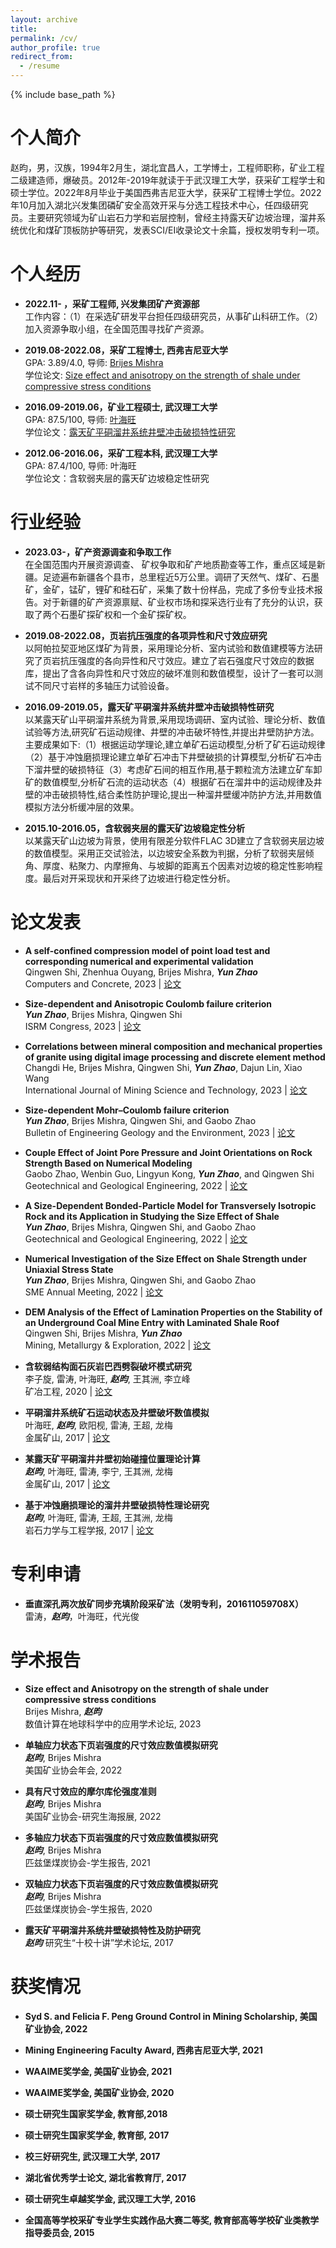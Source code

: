 ```yaml
---
layout: archive
title:
permalink: /cv/
author_profile: true
redirect_from:
  - /resume
---
```


{% include base_path %}

个人简介
======
赵昀，男，汉族，1994年2月生，湖北宜昌人，工学博士，工程师职称，矿业工程二级建造师，爆破员。2012年-2019年就读于于武汉理工大学，获采矿工程学士和硕士学位。2022年8月毕业于美国西弗吉尼亚大学，获采矿工程博士学位。2022年10月加入湖北兴发集团磷矿安全高效开采与分选工程技术中心，任四级研究员。主要研究领域为矿山岩石力学和岩层控制，曾经主持露天矿边坡治理，溜井系统优化和煤矿顶板防护等研究，发表SCI/EI收录论文十余篇，授权发明专利一项。

个人经历
======
* **2022.11- ，采矿工程师, 兴发集团矿产资源部**  
  工作内容：（1）在采选矿研发平台担任四级研究员，从事矿山科研工作。（2）加入资源争取小组，在全国范围寻找矿产资源。

* **2019.08-2022.08，采矿工程博士, 西弗吉尼亚大学**  
  GPA: 3.89/4.0, 导师: [Brijes Mishra](https://faculty.utah.edu/u6040186-BRIJES_MISHRA/hm/index.hml)  
  学位论文: [Size effect and anisotropy on the strength of shale under compressive stress conditions](https://researchrepository.wvu.edu/etd/11633/)
  
* **2016.09-2019.06，矿业工程硕士, 武汉理工大学**  
  GPA: 87.5/100, 导师: [叶海旺](http://sree.whut.edu.cn/yjsjy/dsdw/202201/t20220131_868105.shtml)  
  学位论文：[露天矿平硐溜井系统井壁冲击破损特性研究](https://kns.cnki.net/kcms2/article/abstract?v=3uoqIhG8C475KOm_zrgu4lQARvep2SAkHr3ADhkADnVu66WViDP_3Cujstbc3SXK9yeHyCb6YXQvZa4HJEovU9GWu_y4Q6Sx&uniplatform=NZKPT)
  
* **2012.06-2016.06，采矿工程本科, 武汉理工大学**  
  GPA: 87.4/100, 导师: 叶海旺  
  学位论文：含软弱夹层的露天矿边坡稳定性研究

行业经验
======
* **2023.03-，矿产资源调查和争取工作**  
  在全国范围内开展资源调查、 矿权争取和矿产地质勘查等工作，重点区域是新疆。足迹遍布新疆各个县市，总里程近5万公里。调研了天然气、煤矿、石墨矿，金矿，锰矿，锂矿和硅石矿，采集了数十份样品，完成了多份专业技术报告。对于新疆的矿产资源禀赋、矿业权市场和探采选行业有了充分的认识，获取了两个石墨矿探矿权和一个金矿探矿权。

* **2019.08-2022.08，页岩抗压强度的各项异性和尺寸效应研究**  
  以阿帕拉契亚地区煤矿为背景，采用理论分析、室内试验和数值建模等方法研究了页岩抗压强度的各向异性和尺寸效应。建立了岩石强度尺寸效应的数据库，提出了含各向异性和尺寸效应的破坏准则和数值模型，设计了一套可以测试不同尺寸岩样的多轴压力试验设备。

* **2016.09-2019.05，露天矿平硐溜井系统井壁冲击破损特性研究**   
  以某露天矿山平硐溜井系统为背景,采用现场调研、室内试验、理论分析、数值试验等方法,研究矿石运动规律、井壁的冲击破坏特性,并提出井壁防护方法。主要成果如下:（1）根据运动学理论,建立单矿石运动模型,分析了矿石运动规律（2）基于冲蚀磨损理论建立单矿石冲击下井壁破损的计算模型,分析矿石冲击下溜井壁的破损特征（3）考虑矿石间的相互作用,基于颗粒流方法建立矿车卸矿的数值模型,分析矿石流的运动状态（4）根据矿石在溜井中的运动规律及井壁的冲击破损特性,结合柔性防护理论,提出一种溜井壁缓冲防护方法,并用数值模拟方法分析缓冲层的效果。

* **2015.10-2016.05，含软弱夹层的露天矿边坡稳定性分析**   
  以某露天矿山边坡为背景，使用有限差分软件FLAC 3D建立了含软弱夹层边坡的数值模型。采用正交试验法，以边坡安全系数为判据，分析了软弱夹层倾角、厚度、粘聚力、内摩擦角、与坡脚的距离五个因素对边坡的稳定性影响程度。最后对开采现状和开采终了边坡进行稳定性分析。
  
论文发表
======
* **A self-confined compression model of point load test and corresponding numerical and experimental validation**  
  Qingwen Shi, Zhenhua Ouyang, Brijes Mishra, ***Yun Zhao***  
  Computers and Concrete, 2023 | [论文](http://cloud-yunzhao.github.io/files/Paper10.pdf)
  
* **Size-dependent and Anisotropic Coulomb failure criterion**  
  ***Yun Zhao***, Brijes Mishra, Qingwen Shi  
  ISRM Congress, 2023 | [论文](http://cloud-yunzhao.github.io/files/Conferencepaper2.pdf)
  
* **Correlations between mineral composition and mechanical properties of granite using digital image processing and discrete element method**  
  Changdi He, Brijes Mishra, Qingwen Shi, ***Yun Zhao***, Dajun Lin, Xiao Wang  
  International Journal of Mining Science and Technology, 2023 | [论文](http://cloud-yunzhao.github.io/files/Paper9.pdf)

* **Size-dependent Mohr–Coulomb failure criterion**  
  ***Yun Zhao***, Brijes Mishra, Qingwen Shi, and Gaobo Zhao  
  Bulletin of Engineering Geology and the Environment, 2023 | [论文](http://cloud-yunzhao.github.io/files/Paper8.pdf)

* **Couple Effect of Joint Pore Pressure and Joint Orientations on Rock Strength Based on Numerical Modeling**  
  Gaobo Zhao, Wenbin Guo, Lingyun Kong, ***Yun Zhao***, and Qingwen Shi  
  Geotechnical and Geological Engineering, 2022 | [论文](http://cloud-yunzhao.github.io/files/Paper7.pdf)

* **A Size-Dependent Bonded-Particle Model for Transversely Isotropic Rock and its Application in Studying the Size Effect of Shale**  
  ***Yun Zhao***, Brijes Mishra, Qingwen Shi, and Gaobo Zhao  
  Geotechnical and Geological Engineering, 2022 | [论文](http://cloud-yunzhao.github.io/files/Paper6.pdf)

* **Numerical Investigation of the Size Effect on Shale Strength under Uniaxial Stress State**  
  ***Yun Zhao***, Brijes Mishra, Qingwen Shi, and Gaobo Zhao  
  SME Annual Meeting, 2022 | [论文](http://cloud-yunzhao.github.io/files/Conferencepaper1.pdf)

* **DEM Analysis of the Effect of Lamination Properties on the Stability of an Underground Coal Mine Entry with Laminated Shale Roof**  
  Qingwen Shi, Brijes Mishra, ***Yun Zhao***  
  Mining, Metallurgy & Exploration, 2022 | [论文](http://cloud-yunzhao.github.io/files/Paper5.pdf)
  
* **含软弱结构面石灰岩巴西劈裂破坏模式研究**  
  李子旋, 雷涛, 叶海旺, ***赵昀***, 王其洲, 李立峰  
  矿冶工程, 2020 | [论文](http://cloud-yunzhao.github.io/files/Paper4.pdf)
 
* **平硐溜井系统矿石运动状态及井壁破坏数值模拟**  
  叶海旺, ***赵昀***, 欧阳枧, 雷涛, 王超, 龙梅   
  金属矿山, 2017 | [论文](http://cloud-yunzhao.github.io/files/Paper3.pdf)
 
* **某露天矿平硐溜井井壁初始碰撞位置理论计算**  
  ***赵昀***, 叶海旺, 雷涛, 李宁, 王其洲, 龙梅  
  金属矿山, 2017 | [论文](http://cloud-yunzhao.github.io/files/Paper2.pdf)

* **基于冲蚀磨损理论的溜井井壁破损特性理论研究**  
  ***赵昀***, 叶海旺, 雷涛, 王超, 王其洲, 龙梅  
  岩石力学与工程学报, 2017 | [论文](http://cloud-yunzhao.github.io/files/Paper1.pdf)

专利申请
======
* **垂直深孔两次放矿同步充填阶段采矿法（发明专利，201611059708X）**  
  雷涛，***赵昀***，叶海旺，代光俊 
  
学术报告
======
* **Size effect and Anisotropy on the strength of shale under compressive stress conditions**  
  Brijes Mishra, ***赵昀***  
  数值计算在地球科学中的应用学术论坛, 2023
  
* **单轴应力状态下页岩强度的尺寸效应数值模拟研究**  
  ***赵昀***, Brijes Mishra  
  美国矿业协会年会, 2022
  
* **具有尺寸效应的摩尔库伦强度准则**  
  ***赵昀***, Brijes Mishra  
  美国矿业协会-研究生海报展, 2022
  
* **多轴应力状态下页岩强度的尺寸效应数值模拟研究**  
  ***赵昀***, Brijes Mishra  
  匹兹堡煤炭协会-学生报告, 2021 
     
* **双轴应力状态下页岩强度的尺寸效应数值模拟研究**  
  ***赵昀***, Brijes Mishra  
  匹兹堡煤炭协会-学生报告, 2020

* **露天矿平硐溜井系统井壁破损特性及防护研究**  
  ***赵昀***
  研究生“十校十讲”学术论坛, 2017

获奖情况
======
* **Syd S. and Felicia F. Peng Ground Control in Mining Scholarship, 美国矿业协会, 2022**

* **Mining Engineering Faculty Award, 西弗吉尼亚大学, 2021**

* **WAAIME奖学金, 美国矿业协会, 2021**

* **WAAIME奖学金, 美国矿业协会, 2020**

* **硕士研究生国家奖学金, 教育部,2018**

* **硕士研究生国家奖学金, 教育部, 2017**

* **校三好研究生, 武汉理工大学, 2017**

* **湖北省优秀学士论文, 湖北省教育厅, 2017**

* **硕士研究生卓越奖学金, 武汉理工大学, 2016**

* **全国高等学校采矿专业学生实践作品大赛二等奖, 教育部高等学校矿业类教学指导委员会, 2015**
